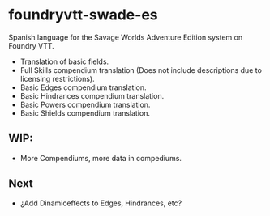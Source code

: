 # foundryvtt-swade-es

Spanish language for the Savage Worlds Adventure Edition system on Foundry VTT.

- Translation of basic fields.
- Full Skills compendium translation (Does not include descriptions due to licensing restrictions).
- Basic Edges compendium translation.
- Basic Hindrances compendium translation.
- Basic Powers compendium translation.
- Basic Shields compendium translation.

## WIP:
- More Compendiums, more data in compediums.

## Next

- ¿Add Dinamiceffects to Edges, Hindrances, etc?

